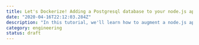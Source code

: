 ```yaml
---
title: Let's Dockerize! Adding a Postgresql database to your node.js app
date: "2020-04-16T22:12:03.284Z"
description: "In this tutorial, we'll learn how to augment a node.js application with a postgresql database using docker"
category: engineering
status: draft
---
```


